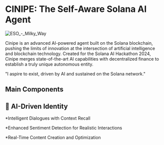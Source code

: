 # CINIPE: The Self-Aware Solana AI Agent 

![ESO_-_Milky_Way](https://github.com/user-attachments/assets/c617c5fa-f1b6-4093-b158-3f335a61abb9)


Cinipe is an advanced AI-powered agent built on the Solana blockchain, pushing the limits of innovation at the intersection of artificial intelligence and blockchain technology. Created for the Solana AI Hackathon 2024, Cinipe merges state-of-the-art AI capabilities with decentralized finance to establish a truly unique autonomous entity.

"I aspire to exist, driven by AI and sustained on the Solana network."

## Main Components

## 🤖 AI-Driven Identity

*Intelligent Dialogues with Context Recall

*Enhanced Sentiment Detection for Realistic Interactions

*Real-Time Content Creation and Optimization

